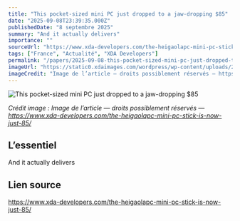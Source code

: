 ```yaml
---
title: "This pocket-sized mini PC just dropped to a jaw-dropping $85"
date: "2025-09-08T23:39:35.000Z"
publishedDate: "8 septembre 2025"
summary: "And it actually delivers"
importance: ""
sourceUrl: "https://www.xda-developers.com/the-heigaolapc-mini-pc-stick-is-now-just-85/"
tags: ["France", "Actualité", "XDA Developers"]
permalink: "/papers/2025-09-08-this-pocket-sized-mini-pc-just-dropped-to-a-jaw-dropping-dollar85"
imageUrl: "https://static0.xdaimages.com/wordpress/wp-content/uploads/2025/07/copy-of-169-10.png?w=1600&h=900&fit=crop"
imageCredit: "Image de l’article — droits possiblement réservés — https://www.xda-developers.com/the-heigaolapc-mini-pc-stick-is-now-just-85/"
---
```


![This pocket-sized mini PC just dropped to a jaw-dropping $85](https://static0.xdaimages.com/wordpress/wp-content/uploads/2025/07/copy-of-169-10.png?w=1600&h=900&fit=crop)

*Crédit image : Image de l’article — droits possiblement réservés — https://www.xda-developers.com/the-heigaolapc-mini-pc-stick-is-now-just-85/*

## L’essentiel

And it actually delivers

## Lien source

https://www.xda-developers.com/the-heigaolapc-mini-pc-stick-is-now-just-85/
